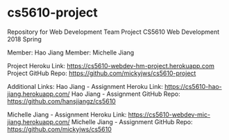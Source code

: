 # cs5610-project
Repository for Web Development Team Project
CS5610 Web Development 2018 Spring

Member: Hao Jiang
Member: Michelle Jiang

Project Heroku Link: https://cs5610-webdev-hm-project.herokuapp.com
Project GitHub Repo: https://github.com/mickyjws/cs5610-project


Additional Links:
Hao Jiang - Assignment Heroku Link: https://cs5610-hao-jiang.herokuapp.com/
Hao Jiang - Assignment GitHub Repo: https://github.com/hansjiangz/cs5610

Michelle Jiang - Assignment Heroku Link: https://cs5610-webdev-mic-jiang.herokuapp.com/
Michelle Jiang - Assignment GitHub Repo: https://github.com/mickyjws/cs5610
